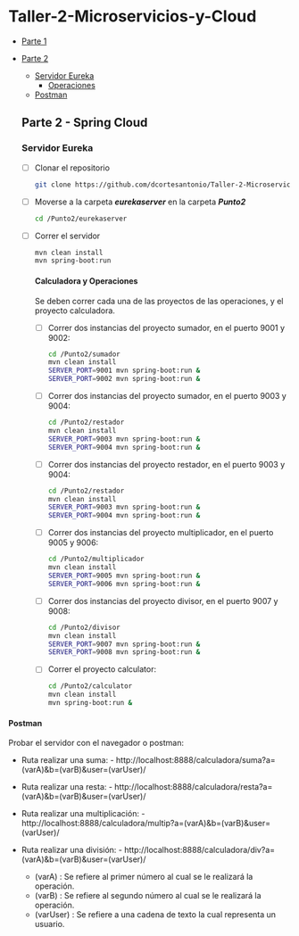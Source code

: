 # Taller-2-Microservicios-y-Cloud

- [Parte 1](#heading)
- [Parte 2](#heading-1)
  * [Servidor Eureka](#sub-heading-1)
    + [Operaciones](#sub-sub-heading-1)
  * [Postman](#sub-heading-2)

  <a name="heading-1"></a>
  ## Parte 2 - Spring Cloud

  <a name="sub-heading-1"></a>
  ### Servidor Eureka
  - [ ]  Clonar el repositorio
      ```bash
      git clone https://github.com/dcortesantonio/Taller-2-Microservicios-y-Cloud.git
      ```
  - [ ]  Moverse a la carpeta ***eurekaserver*** en la carpeta  ***Punto2***
      ```bash
      cd /Punto2/eurekaserver
      ```
  - [ ]  Correr el servidor
      ```bash
      mvn clean install
      mvn spring-boot:run
      ```
      <a name="sub-sub-heading-1"></a>
      #### Calculadora y Operaciones  
      Se deben correr cada una de las proyectos de las operaciones, y el proyecto calculadora.

      - [ ]  Correr dos instancias del proyecto sumador, en el puerto 9001 y 9002:
          ```bash
          cd /Punto2/sumador
          mvn clean install
          SERVER_PORT=9001 mvn spring-boot:run &
          SERVER_PORT=9002 mvn spring-boot:run &
          ```

      - [ ]  Correr dos instancias del proyecto sumador, en el puerto 9003 y 9004:
          ```bash
          cd /Punto2/restador
          mvn clean install
          SERVER_PORT=9003 mvn spring-boot:run &
          SERVER_PORT=9004 mvn spring-boot:run &
          ```
      - [ ]  Correr dos instancias del proyecto restador, en el puerto 9003 y 9004:
          ```bash
          cd /Punto2/restador
          mvn clean install
          SERVER_PORT=9003 mvn spring-boot:run &
          SERVER_PORT=9004 mvn spring-boot:run &
          ```
      - [ ]  Correr dos instancias del proyecto multiplicador, en el puerto 9005 y 9006:
          ```bash
          cd /Punto2/multiplicador
          mvn clean install
          SERVER_PORT=9005 mvn spring-boot:run &
          SERVER_PORT=9006 mvn spring-boot:run &
          ```          
      - [ ]  Correr dos instancias del proyecto divisor, en el puerto 9007 y 9008:
          ```bash
          cd /Punto2/divisor
          mvn clean install
          SERVER_PORT=9007 mvn spring-boot:run &
          SERVER_PORT=9008 mvn spring-boot:run &
          ```        
      - [ ]  Correr el proyecto calculator:
          ```bash
          cd /Punto2/calculator
          mvn clean install
          mvn spring-boot:run &
          ```                   

<a name="sub-heading-2"></a>
  #### Postman  
  Probar el servidor con el navegador o postman:

  - Ruta realizar una suma:  - http://localhost:8888/calculadora/suma?a=(varA)&b=(varB)&user=(varUser)/

  - Ruta realizar una resta:  - http://localhost:8888/calculadora/resta?a=(varA)&b=(varB)&user=(varUser)/

  - Ruta realizar una multiplicación:  - http://localhost:8888/calculadora/multip?a=(varA)&b=(varB)&user=(varUser)/

  - Ruta realizar una división:  - http://localhost:8888/calculadora/div?a=(varA)&b=(varB)&user=(varUser)/
    - (varA) : Se refiere al primer número al cual se le realizará la operación.
    - (varB) : Se refiere al segundo número al cual se le realizará la operación.
    - (varUser) : Se refiere a una cadena de texto la cual representa un usuario.
